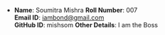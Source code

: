 - **Name**: Soumitra Mishra
  **Roll Number**: 007  
  **Email ID**: iambond@gmail.com  
  **GitHub ID**: mishsom 
  **Other Details**: I am the Boss

